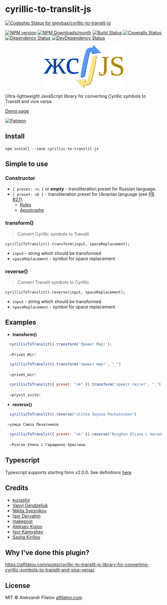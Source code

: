 # cyrillic-to-translit-js
 
[![Codeship Status for greybax/cyrillic-to-translit-js](https://app.codeship.com/projects/9666e180-f1e1-0136-edda-0a4322211bb2/status?branch=master)](https://app.codeship.com/projects/320439)

[![NPM version][npm-image]][npm-url]
[![NPM Downloads/month][npm-downloads-image]][npm-downloads-url]
[![Build Status][travis-image]][travis-url]
[![Coveralls Status][coveralls-image]][coveralls-url]
[![Dependency Status][depstat-image]][depstat-url]
[![DevDependency Status][depstat-dev-image]][depstat-dev-url]

[npm-url]: https://npmjs.org/package/cyrillic-to-translit-js
[npm-image]: https://img.shields.io/npm/v/cyrillic-to-translit-js.svg

[npm-downloads-url]: https://npmjs.org/package/cyrillic-to-translit-js
[npm-downloads-image]: https://img.shields.io/npm/dm/cyrillic-to-translit-js.svg

[travis-url]: https://travis-ci.org/greybax/cyrillic-to-translit-js
[travis-image]: https://travis-ci.org/greybax/cyrillic-to-translit-js.svg

[coveralls-url]: https://coveralls.io/r/greybax/cyrillic-to-translit-js
[coveralls-image]: https://img.shields.io/coveralls/greybax/cyrillic-to-translit-js.svg

[depstat-url]: https://david-dm.org/greybax/cyrillic-to-translit-js
[depstat-image]: https://david-dm.org/greybax/cyrillic-to-translit-js.svg

[depstat-dev-url]: https://david-dm.org/greybax/cyrillic-to-translit-js
[depstat-dev-image]: https://david-dm.org/greybax/cyrillic-to-translit-js/dev-status.svg

<p align="center">
 <a href="https://greybax.github.com/cyrillic-to-translit-js">
   <img src="images/translit-256w.png">
 </a>
</p>

Ultra-lightweight JavaScript library for converting Cyrillic symbols to Translit and vice versa

[Demo page](https://greybax.github.io/cyrillic-to-translit-js)

[![Patreon](https://c5.patreon.com/external/logo/become_a_patron_button.png)](https://www.patreon.com/bePatron?u=14980891)

## Install

`npm install --save cyrillic-to-translit-js`

## Simple to use

### Constructor

* `{ preset: ru }` or _**empty**_ - transliteration preset for Russian language.
* `{ preset: uk }` - transliteration preset for Ukranian language (see [PR #27](https://github.com/greybax/cyrillic-to-translit-js/pull/27)). 
  * [Rules](https://pasport.org.ua/vazhlivo/transliteratsiya)
  * [Apostrophe](https://uk.wikipedia.org/wiki/%D0%90%D0%BF%D0%BE%D1%81%D1%82%D1%80%D0%BE%D1%84#.D0.A2.D0.B5.D1.85.D0.BD.D1.96.D1.87.D0.BD.D1.96_.D0.BE.D1.81.D0.BE.D0.B1.D0.BB.D0.B8.D0.B2.D0.BE.D1.81.D1.82.D1.96)

### transform()

> Convert Cyrillic symbols to Translit

`cyrillicToTranslit().transform(input, spaceReplacement);`

* `input` - string which should be transformed
* `spaceReplacement` - symbol for space replacement

### reverse()

> Convert Translit symbols to Cyrillic

`cyrillicToTranslit().reverse(input, spaceReplacement);`

* `input` - string which should be transformed
* `spaceReplacement` - symbol for space replacement

## Examples

* **transform()**
```js
  cyrillicToTranslit().transform('Привет Мир!');

  >Privet Mir!
```

```js
  cyrillicToTranslit().transform('привет мир!', "_")

  >privet_mir!
```

```js
  cyrillicToTranslit({ preset: "uk" }).transform('привіт світе!', "_")

  >pryvit_svite!
```

* **reverse()**
```js
  cyrillicToTranslit().reverse("ulitsa Soyuza Pechatnikov")

 >улица Союза Печатников
```

```js
  cyrillicToTranslit({ preset: "uk" }).reverse("Rozghon Uliana i Harashchenko Khrystyna")

  >Розгон Уляна і Гаращенко Христина
```

## Typescript

Typescript supports starting form v2.0.0. See definitions [here](./CyrillicToTranslit.d.ts)

## Credits

* [kunashir](https://github.com/kunashir)
* [Vasyl Gendzeliuk](https://github.com/vasergen)
* [Nikita Svesnikov](https://github.com/nitruxa)
* [Igor Deryabin](https://github.com/ideryabin)
* [makepost](https://github.com/makepost)
* [Aleksey Kislov](https://github.com/evenfrost)
* [Igor Kamyshev](https://github.com/igorkamyshev)
* [Sasha Kirillov](https://github.com/sasha-kir)

## Why I've done this plugin?

https://alfilatov.com/posts/cyrillic-to-translit-js-library-for-converting-cyrillic-symbols-to-translit-and-vice-versa/

## License

MIT © Aleksandr Filatov [alfilatov.com](http://alfilatov.com)
